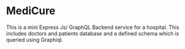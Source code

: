 # MediCure
This is a mini Express Js/ GraphQL Backend service for a hospital. This includes doctors and patients database and a defined schema which is queried using Graphiql.
